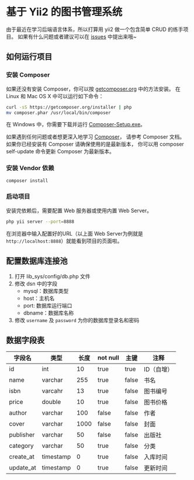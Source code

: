 # 基于 Yii2 的图书管理系统
由于最近在学习后端语言体系，所以打算用 yii2 做一个包含简单 CRUD 的练手项目。
如果有什么问题或者建议可以在 [issues](https://github.com/wuhuanda/yii2-lib-sys/issues) 中提出来哦~

## 如何运行项目

### 安装 Composer
如果还没有安装 Composer，你可以按 [getcomposer.org](https://getcomposer.org/download/) 中的方法安装。 在 Linux 和 Mac OS X 中可以运行如下命令：

```sh
curl -sS https://getcomposer.org/installer | php
mv composer.phar /usr/local/bin/composer
```

在 Windows 中，你需要下载并运行 [Composer-Setup.exe](https://getcomposer.org/Composer-Setup.exe)。

如果遇到任何问题或者想更深入地学习 [Composer](https://getcomposer.org/doc/)， 请参考 Composer 文档。 如果你已经安装有 Composer 请确保使用的是最新版本， 你可以用 composer self-update 命令更新 Composer 为最新版本。

### 安装 Vendor 依赖
```sh
composer install
```

### 启动项目
安装完依赖后，需要配置 Web 服务器或使用内置 Web Server。

```sh
php yii server --port=8888
```

在浏览器中输入配置好的URL（以上面 Web Server为例就是 `http://localhost:8888`）就能看到项目的页面啦。

## 配置数据库连接池
1. 打开 lib_sys/config/db.php 文件
2. 修改 dsn 中的字段
    - mysql：数据库类型
    - host：主机名
    - port: 数据库运行端口
    - dbname：数据库名称
3. 修改 `username` 及 `password` 为你的数据库登录名和密码

## 数据字段表
| 字段名 | 类型 | 长度 | not null | 主键 | 注释 | 
|---|---|---|---|---|---|
| id | int | 10 | true | true | ID（自增） |
| name | varchar | 255 | true | false | 书名 |
| isbn | varcahr | 13 | true | false | 图书编号 |
| price | double | 10 | true | false | 图书价格 |
| author | varchar | 100 | false | false |作者 |  
| cover | varchar | 1000 | false | false |封面 |
| publisher | varchar | 50 | false | false |出版社 |
| category | varchar | 50 | true | false | 分类 |
| create_at | timestamp | 0 | true | false |入库时间 |
| update_at | timestamp | 0 | true | false |更新时间 |